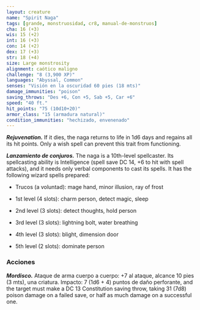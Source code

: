 ```yaml
---
layout: creature
name: "Spirit Naga"
tags: [grande, monstruosidad, cr8, manual-de-monstruos]
cha: 16 (+3)
wis: 15 (+2)
int: 16 (+3)
con: 14 (+2)
dex: 17 (+3)
str: 18 (+4)
size: Large monstrosity
alignment: caótico maligno
challenge: "8 (3,900 XP)"
languages: "Abyssal, Common"
senses: "Visión en la oscuridad 60 pies (18 mts)"
damage_immunities: "poison"
saving_throws: "Des +6, Con +5, Sab +5, Car +6"
speed: "40 ft."
hit_points: "75 (10d10+20)"
armor_class: "15 (armadura natural)"
condition_immunities: "hechizado, envenenado"
---
```


***Rejuvenation.*** If it dies, the naga returns to life in 1d6 days and regains all its hit points. Only a wish spell can prevent this trait from functioning.

***Lanzamiento de conjuros.*** The naga is a 10th-level spellcaster. Its spellcasting ability is Intelligence (spell save DC 14, +6 to hit with spell attacks), and it needs only verbal components to cast its spells. It has the following wizard spells prepared:

* Trucos (a voluntad): mage hand, minor illusion, ray of frost

* 1st level (4 slots): charm person, detect magic, sleep

* 2nd level (3 slots): detect thoughts, hold person

* 3rd level (3 slots): lightning bolt, water breathing

* 4th level (3 slots): blight, dimension door

* 5th level (2 slots): dominate person

### Acciones

***Mordisco.*** Ataque de arma cuerpo a cuerpo: +7 al ataque, alcance 10 pies (3 mts), una criatura. Impacto: 7 (1d6 + 4) puntos de daño perforante, and the target must make a DC 13 Constitution saving throw, taking 31 (7d8) poison damage on a failed save, or half as much damage on a successful one.